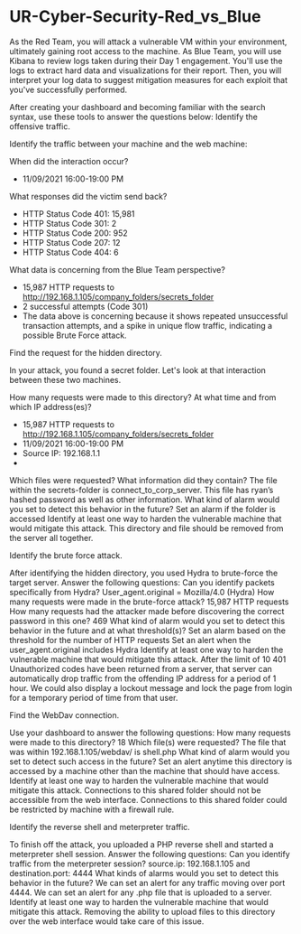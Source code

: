 # UR-Cyber-Security-Red_vs_Blue
As the Red Team, you will attack a vulnerable VM within your environment, ultimately gaining root access to the machine. As Blue Team, you will use Kibana to review logs taken during their Day 1 engagement. You'll use the logs to extract hard data and visualizations for their report. Then, you will interpret your log data to suggest mitigation measures for each exploit that you've successfully performed.

After creating your dashboard and becoming familiar with the search syntax, use these tools to answer the questions below:
Identify the offensive traffic.


Identify the traffic between your machine and the web machine:

When did the interaction occur?

  - 11/09/2021  16:00-19:00 PM

What responses did the victim send back?

  - HTTP Status Code 401: 15,981
  - HTTP Status Code 301: 2
  - HTTP Status Code 200: 952
  - HTTP Status Code 207: 12
  - HTTP Status Code 404: 6

What data is concerning from the Blue Team perspective?
  - 15,987 HTTP requests to http://192.168.1.105/company_folders/secrets_folder
  - 2 successful attempts (Code 301)
  - The data above is concerning because it shows repeated unsuccessful transaction attempts, and a spike in unique flow traffic, indicating a possible Brute Force attack.

Find the request for the hidden directory.


In your attack, you found a secret folder. Let's look at that interaction between these two machines.

How many requests were made to this directory? At what time and from which IP address(es)?

  - 15,987 HTTP requests to http://192.168.1.105/company_folders/secrets_folder
  - 11/09/2021  16:00-19:00 PM
  - Source IP: 192.168.1.1
  - 
Which files were requested? What information did they contain?
The file within the secrets-folder is connect_to_corp_server.  This file has ryan’s hashed password as well as other information.
What kind of alarm would you set to detect this behavior in the future?
Set an alarm if the folder is accessed
Identify at least one way to harden the vulnerable machine that would mitigate this attack.
This directory and file should be removed from the server all together.

Identify the brute force attack.


After identifying the hidden directory, you used Hydra to brute-force the target server. Answer the following questions:
Can you identify packets specifically from Hydra?
User_agent.original = Mozilla/4.0 (Hydra)
How many requests were made in the brute-force attack?
15,987 HTTP requests
How many requests had the attacker made before discovering the correct password in this one?
469
What kind of alarm would you set to detect this behavior in the future and at what threshold(s)?
Set an alarm based on the threshold for the number of HTTP requests
Set an alert when the user_agent.original includes Hydra
Identify at least one way to harden the vulnerable machine that would mitigate this attack.
After the limit of 10 401 Unauthorized codes have been returned from a server, that server can automatically drop traffic from the offending IP address for a period of 1 hour. We could also display a lockout message and lock the page from login for a temporary period of time from that user.

Find the WebDav connection.


Use your dashboard to answer the following questions:
How many requests were made to this directory?
18
Which file(s) were requested?
The file that was within 192.168.1.105/webdav/ is shell.php
What kind of alarm would you set to detect such access in the future?
Set an alert anytime this directory is accessed by a machine other than the machine that should have access.
Identify at least one way to harden the vulnerable machine that would mitigate this attack.
Connections to this shared folder should not be accessible from the web interface.
Connections to this shared folder could be restricted by machine with a firewall rule.

Identify the reverse shell and meterpreter traffic.


To finish off the attack, you uploaded a PHP reverse shell and started a meterpreter shell session. Answer the following questions:
Can you identify traffic from the meterpreter session?
source.ip: 192.168.1.105 and destination.port: 4444
What kinds of alarms would you set to detect this behavior in the future?
We can set an alert for any traffic moving over port 4444.
We can set an alert for any .php file that is uploaded to a server.
Identify at least one way to harden the vulnerable machine that would mitigate this attack.
Removing the ability to upload files to this directory over the web interface would take care of this issue.

